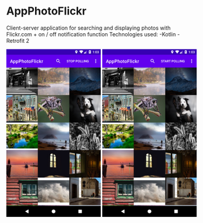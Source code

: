 # AppPhotoFlickr
Client-server application for searching and displaying photos with Flickr.com + on / off notification function
Technologies used: 
-Kotlin
-Retrofit 2

<img src="https://github.com/Enerdgazer/AppPhotoFlickr/blob/master/Screenshot_1625230980.png" width="250">  <img src="https://github.com/Enerdgazer/AppPhotoFlickr/blob/master/Screenshot_1625230983.png" width="250">
